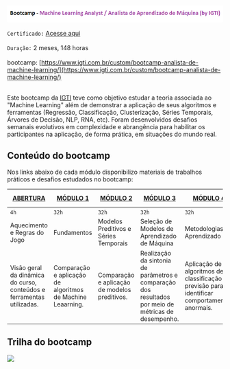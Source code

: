 [![](https://github.com/FlavioIsoni/Bootcamp-Machine-Learning-Analyst/blob/main/Logo_MLA.png)](https://www.linkedin.com/in/flavioisoni/)


`Certificado:` [Acesse aqui](https://github.com/FlavioIsoni/Bootcamp-Machine-Learning-Analyst/blob/main/Flavio%20Isoni%20-%20Certificate%20-%20Machine%20Learning%20Analyst.pdf)
</br></br>
`Duração:` 2 meses, 148 horas
</br></br>
bootcamp: [https://www.igti.com.br/custom/bootcamp-analista-de-machine-learning/](https://www.igti.com.br/custom/bootcamp-analista-de-machine-learning/)
</br></br>

Este bootcamp da [IGTI](https://www.igti.com.br/) teve como objetivo estudar a teoria associada ao "Machine Learning" além de demonstrar a aplicação de seus algoritmos e ferramentas (Regressão, Classificação, Clusterização, Séries Temporais, Árvores de Decisão, NLP, RNA, etc). Foram desenvolvidos desafios semanais evolutivos em complexidade e abrangência para habilitar os participantes na aplicação, de forma prática, em situações do mundo real.</br>

## Conteúdo do bootcamp

Nos links abaixo de cada módulo disponibilizo materiais de trabalhos práticos e desafios estudados no bootcamp:

|[ABERTURA](https://github.com/masedos/Bootcamp-Analista-de-Machine-Learning/tree/master/Abertura) |[MÓDULO 1](https://github.com/masedos/Bootcamp-Analista-de-Machine-Learning/tree/master/M%C3%B3dulo%201)|[MÓDULO 2](https://github.com/masedos/Bootcamp-Analista-de-Machine-Learning/tree/master/M%C3%B3dulo%202) |[MÓDULO 3](https://github.com/masedos/Bootcamp-Analista-de-Machine-Learning/tree/master/M%C3%B3dulo%203) |[MÓDULO 4](https://github.com/masedos/Bootcamp-Analista-de-Machine-Learning/tree/master/M%C3%B3dulo%204) |[DESAFIO FINAL](https://github.com/masedos/Bootcamp-Analista-de-Machine-Learning/tree/master/M%C3%B3dulo%205)|
|---------|--------|---------|---------|---------|-------------|
|`4h`     |`32h`   |`32h`    |`32h`    |`32h`    |`12h`        |   
|Aquecimento e Regras do Jogo |Fundamentos|Modelos Preditivos e Séries Temporais | Seleção de Modelos de Aprendizado de Máquina |Metodologias de Aprendizado|Desafio Final|
|Visão geral da dinâmica do curso, conteúdos e ferramentas utilizadas.|Comparação e aplicação de algoritmos de Machine Leaarning.|Comparação e aplicação de modelos preditivos.|Realização da sintonia de parâmetros e comparação dos resultados por meio de métricas de desempenho.|Aplicação de algoritmos de classificação e previsão para identificar comportamentos anormais.|Conclusão da aplicação final.|

## Trilha do bootcamp

[![](https://github.com/masedos/Bootcamp-Analista-de-Machine-Learning/blob/master/Trilha%20Machine%20Learning.png)](https://www.linkedin.com/in/masedos/)
